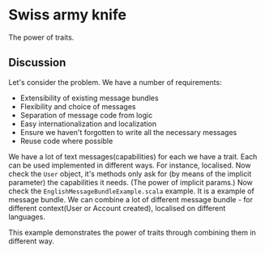 # Swiss army knife
The power of traits.

## Discussion
Let's consider the problem. We have a number of requirements:

- Extensibility of existing message bundles
- Flexibility and choice of messages
- Separation of message code from logic
- Easy internationalization and localization
- Ensure we haven't forgotten to write all the necessary messages
- Reuse code where possible


We have a lot of text messages(capabilities) for each we have a trait. 
Each can be used implemented in different ways. For instance, localised.
Now check the `User` object, it's methods only ask for 
(by means of the implicit parameter) the capabilities it needs. 
(The power of implicit params.) Now check the `EnglishMessageBundleExample.scala`
example. It is a example of message bundle. We can combine a lot of 
different message bundle - for different context(User or Account created),
localised on different languages. 

This example demonstrates the power of traits through combining them in 
different way.
